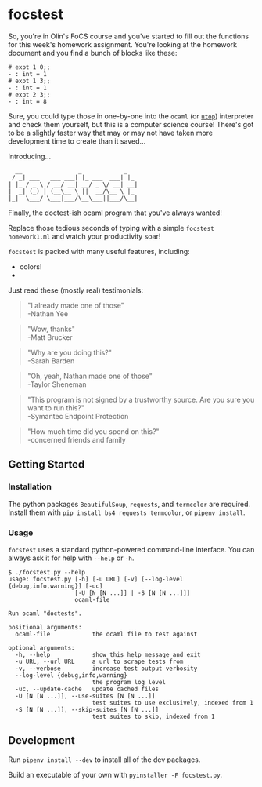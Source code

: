 # focstest

So, you're in Olin's FoCS course and you've started to fill out the functions
for this week's homework assignment. You're looking at the homework document and
you find a bunch of blocks like these:
```
# expt 1 0;;
- : int = 1
# expt 1 3;;
- : int = 1
# expt 2 3;;
- : int = 8
```
Sure, you could type those in one-by-one into the `ocaml` (or
[`utop`](https://github.com/ocaml-community/utop)) interpreter and check them
yourself, but this is a computer science course! There's got to be a slightly
faster way that may or may not have taken more development time to create than
it saved...

Introducing...
```
  __                _            _
 / _| ___   ___ ___| |_ ___  ___| |_
| |_ / _ \ / __/ __| __/ _ \/ __| __|
|  _| (_) | (__\__ \ ||  __/\__ \ |_
|_|  \___/ \___|___/\__\___||___/\__|
```
Finally, the doctest-ish ocaml program that you've always wanted!

Replace those tedious seconds of typing with a simple
`focstest homework1.ml` and watch your productivity soar!

`focstest` is packed with many useful features, including:
- colors!
- 

Just read these (mostly real) testimonials:

> "I already made one of those"  
> \-Nathan Yee

> "Wow, thanks"  
> \-Matt Brucker

> "Why are you doing this?"  
> \-Sarah Barden

> "Oh, yeah, Nathan made one of those"  
> \-Taylor Sheneman

> "This program is not signed by a trustworthy source. Are you sure you want to
> run this?"  
> \-Symantec Endpoint Protection

> "How much time did you spend on this?"  
> \-concerned friends and family

## Getting Started

### Installation

The python packages `BeautifulSoup`, `requests`, and `termcolor` are required. Install them with `pip install bs4 requests termcolor`, or `pipenv install`.

### Usage

`focstest` uses a standard python-powered command-line interface. You can always ask it for help with `--help` or `-h`.

```
$ ./focstest.py --help
usage: focstest.py [-h] [-u URL] [-v] [--log-level {debug,info,warning}] [-uc]
                   [-U [N [N ...]] | -S [N [N ...]]]
                   ocaml-file

Run ocaml "doctests".

positional arguments:
  ocaml-file            the ocaml file to test against

optional arguments:
  -h, --help            show this help message and exit
  -u URL, --url URL     a url to scrape tests from
  -v, --verbose         increase test output verbosity
  --log-level {debug,info,warning}
                        the program log level
  -uc, --update-cache   update cached files
  -U [N [N ...]], --use-suites [N [N ...]]
                        test suites to use exclusively, indexed from 1
  -S [N [N ...]], --skip-suites [N [N ...]]
                        test suites to skip, indexed from 1
```

## Development

Run `pipenv install --dev` to install all of the dev packages.

Build an executable of your own with `pyinstaller -F focstest.py`.
